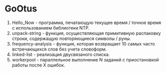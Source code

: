 # GoOtus
1. Hello_Now - программа, печатающую текущее время / точное время с использованием библиотеки NTP.
2. unpack-string - функция, осуществляющая примитивную распаковку строки, содержащую повторяющиеся символы / руны.
3. frequency-analysis - функция, которая возвращает 10 самых часто встречающихся слов без учета словоформ.
4. linked-list - реализация двусвязаного списка.
5. workerpool - параллельное выполнение N заданий с приостановкой работы после Х ошибок.
